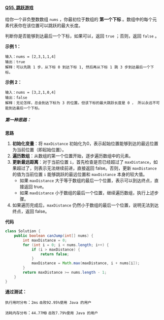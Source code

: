 #### [Q55. 跳跃游戏](https://leetcode.cn/problems/jump-game/description/?envType=study-plan-v2&envId=top-100-liked)

给你一个非负整数数组 `nums` ，你最初位于数组的 **第一个下标** 。数组中的每个元素代表你在该位置可以跳跃的最大长度。

判断你是否能够到达最后一个下标，如果可以，返回 `true` ；否则，返回 `false` 。

 

**示例 1：**

```
输入：nums = [2,3,1,1,4]
输出：true
解释：可以先跳 1 步，从下标 0 到达下标 1, 然后再从下标 1 跳 3 步到达最后一个下标。
```

**示例 2：**

```
输入：nums = [3,2,1,0,4]
输出：false
解释：无论怎样，总会到达下标为 3 的位置。但该下标的最大跳跃长度是 0 ， 所以永远不可能到达最后一个下标。
```

 

##### 第一种思路：

**思路**

1. **初始化变量**：将 `maxDistance` 初始化为0，表示起始位置能够到达的最远位置为当前位置（即起始位置）。
2. **遍历数组**：从数组的第一个位置开始，逐步遍历数组中的元素。
3. **更新最远距离**：对于当前位置 `i`，首先检查是否已经超过了 `maxDistance`，如果超过了，则表示无法继续前进，直接返回 false。否则，更新 `maxDistance` 的值为当前位置 `i` 能够跳跃的最远位置和 `maxDistance` 本身的较大值。
   - 如果 `maxDistance` 大于等于数组的最后一个位置，表示可以到达终点，直接返回 true。
   - 如果 `maxDistance` 小于数组的最后一个位置，继续遍历数组，执行上述步骤。
4. 如果遍历完成后，`maxDistance` 仍然小于数组的最后一个位置，说明无法到达终点，返回 false。

**代码**

```java
class Solution {
    public boolean canJump(int[] nums) {
        int maxDistance = 0;
        for (int i = 0; i < nums.length; i++) {
            if (i > maxDistance) {
                return false;
            }
            maxDistance = Math.max(maxDistance, i + nums[i]);
        }
        return maxDistance >= nums.length - 1;
    }
}
```

**通过测试：**

`执行用时分布`：`2ms`			`击败92.95%使用 Java 的用户`

`消耗内存分布`：`44.77MB`	`击败7.79%使用 Java 的用户`